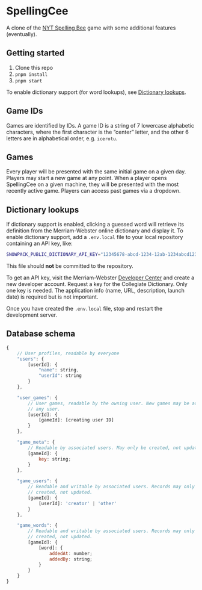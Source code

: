 # SpellingCee

A clone of the [NYT Spelling Bee](https://www.nytimes.com/puzzles/spelling-bee)
game with some additional features (eventually).

## Getting started

1. Clone this repo
2. `pnpm install`
3. `pnpm start`

To enable dictionary support (for word lookups), see [Dictionary lookups](#dictionary-lookups).

## Game IDs

Games are identified by IDs. A game ID is a string of 7 lowercase alphabetic characters, where the first character is the “center” letter, and the other 6 letters are in alphabetical order, e.g. `icerotu`.

## Games

Every player will be presented with the same initial game on a given day. Players may start a new game at any point. When a player opens SpellingCee on a given machine, they will be presented with the most recently active game. Players can access past games via a dropdown.

## Dictionary lookups

If dictionary support is enabled, clicking a guessed word will retrieve its definition from the Merriam-Webster online dictionary and display it. To enable dictionary support, add a `.env.local` file to your local repository containing an API key, like:

```sh
SNOWPACK_PUBLIC_DICTIONARY_API_KEY="12345678-abcd-1234-12ab-1234abcd1234"
```

This file should **not** be committed to the repository.

To get an API key, visit the Merriam-Webster [Developer Center](https://dictionaryapi.com/register/index) and create a new developer account. Request a key for the Collegiate Dictionary. Only one key is needed. The application info (name, URL, description, launch date) is required but is not important.

Once you have created the `.env.local` file, stop and restart the development server.

## Database schema

```js
{
	// User profiles, readable by everyone
	"users": {
		[userId]: {
			"name": string,
			"userId": string
		}
	},

	"user_games": {
		// User games, readable by the owning user. New games may be added by
		// any user.
		[userId]: {
			[gameId]: [creating user ID]
		}
	},

	"game_meta": {
		// Readable by associated users. May only be created, not updated.
		[gameId]: {
			key: string;
		}
	},

	"game_users": {
		// Readable and writable by associated users. Records may only be
		// created, not updated.
		[gameId]: {
			[userId]: 'creator' | 'other'
		}
	},

	"game_words": {
		// Readable and writable by associated users. Records may only be
		// created, not updated.
		[gameId]: {
			[word]: {
				addedAt: number;
				addedBy: string;
			}
		}
	}
}
```
